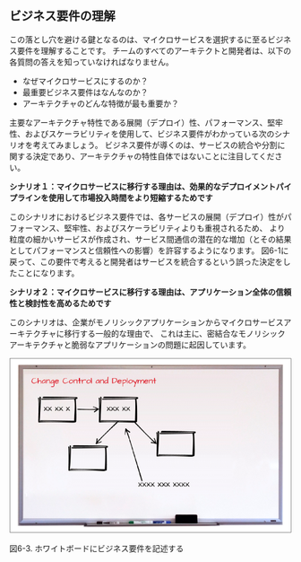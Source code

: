 ## ビジネス要件の理解

この落とし穴を避ける鍵となるのは、マイクロサービスを選択するに至るビジネス要件を理解することです。
チームのすべてのアーキテクトと開発者は、以下の各質問の答えを知っていなければなりません。

* なぜマイクロサービスにするのか？
* 最重要ビジネス要件はなんなのか？
* アーキテクチャのどんな特徴が最も重要か？

主要なアーキテクチャ特性である展開（デプロイ）性、パフォーマンス、堅牢性、およびスケーラビリティを使用して、ビジネス要件がわかっている次のシナリオを考えてみましょう。
ビジネス要件が導くのは、サービスの統合や分割に関する決定であり、アーキテクチャの特性自体ではないことに注目してください。

**シナリオ１：マイクロサービスに移行する理由は、効果的なデプロイメントパイプラインを使用して市場投入時間をより短縮するためです**

このシナリオにおけるビジネス要件では、各サービスの展開（デプロイ）性がパフォーマンス、堅牢性、およびスケーラビリティよりも重視されるため、
より粒度の細かいサービスが作成され、サービス間通信の潜在的な増加（とその結果としてパフォーマンスと信頼性への影響）を許容するようになります。
図6-1に戻って、この要件で考えると開発者はサービスを統合するという誤った決定をしたことになります。

**シナリオ２：マイクロサービスに移行する理由は、アプリケーション全体の信頼性と検討性を高めるためです**

このシナリオは、企業がモノリシックアプリケーションからマイクロサービスアーキテクチャに移行する一般的な理由で、
これは主に、密結合なモノリシックアーキテクチャと脆弱なアプリケーションの問題に起因しています。

![ホワイトボードにビジネス要件を記述する](img/6-3.png)

図6-3. ホワイトボードにビジネス要件を記述する
